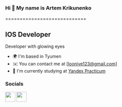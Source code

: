 ### Hi 👋 My name is Artem Krikunenko
============================

IOS Developer
-------------

Developer with glowing eyes

*   🌍  I'm based in Tyumen
*   ✉️  You can contact me at [looniye123@gmail.com]
*   🚀  I'm currently studying at [Yandex Practicum](https://practicum.yandex.ru)            
### Socials
<p align="left">
<a href="https://discord.com/users/212966436790861834" target="_blank" rel="noreferrer"><img src="https://raw.githubusercontent.com/danielcranney/readme-generator/main/public/icons/socials/discord.svg" width="32" height="32" /></a>
<a href="https://www.github.com/looniye" target="_blank" rel="noreferrer"><img src="https://raw.githubusercontent.com/danielcranney/readme-generator/main/public/icons/socials/github.svg" width="32" height="32" /></a>
